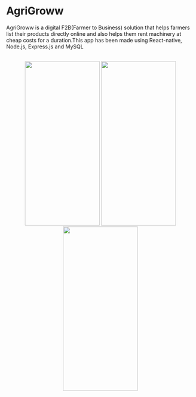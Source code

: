 # AgriGroww
AgriGroww is a digital F2B(Farmer to Business) solution that helps farmers list their products directly online and also helps them rent machinery at cheap costs for a duration.This app has been made using React-native, Node.js, Express.js and MySQL
<br> 
<br>
<p align= "center">
  <img src="https://user-images.githubusercontent.com/78634632/149671515-443a48d2-37a5-49f4-8e79-78737ec6a4e6.jpg" width="200" height="440">
  <img src="https://user-images.githubusercontent.com/78634632/149671516-611767ab-90a5-4dc6-9633-5b30449ac159.jpg" width="200" height="440">
  <img src="https://user-images.githubusercontent.com/78634632/149671517-91989f35-4d76-4506-a474-2cc6af659c93.jpg" width="200" height="440">
</p>
